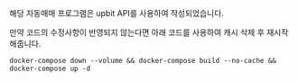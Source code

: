 해당 자동매매 프로그램은 upbit API를 사용하여 작성되었습니다.

만약 코드의 수정사항이 반영되지 않는다면 아래 코드를 사용하여 캐시 삭제 후 재시작해줍니다.

```docker-compose down --volume && docker-compose build --no-cache && docker-compose up -d```